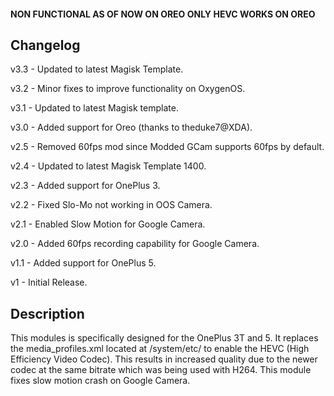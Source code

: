 #### NON FUNCTIONAL AS OF NOW ON OREO ONLY HEVC WORKS ON OREO

## Changelog
v3.3 - Updated to latest Magisk Template.

v3.2 - Minor fixes to improve functionality on OxygenOS.

v3.1 - Updated to latest Magisk template.

v3.0 - Added support for Oreo (thanks to theduke7@XDA).

v2.5 - Removed 60fps mod since Modded GCam supports 60fps by default.

v2.4 - Updated to latest Magisk Template 1400.

v2.3 - Added support for OnePlus 3.

v2.2 - Fixed Slo-Mo not working in OOS Camera.

v2.1 - Enabled Slow Motion for Google Camera.

v2.0 - Added 60fps recording capability for Google Camera.

v1.1 - Added support for OnePlus 5.

v1 - Initial Release.

## Description 
This modules is specifically designed for the OnePlus 3T and 5.
It replaces the media_profiles.xml located at /system/etc/ to enable the HEVC (High Efficiency Video Codec). This results in increased quality due to the newer codec at the same bitrate which was being used with H264.
This module fixes slow motion crash on Google Camera. 
